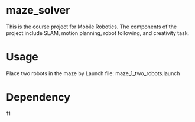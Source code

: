 # maze_solver
This is the course project for Mobile Robotics. 
The components of the project include SLAM, motion planning, robot following, and creativity task. 

# Usage
Place two robots in the maze by Launch file: maze_1_two_robots.launch 
# Dependency 
11
